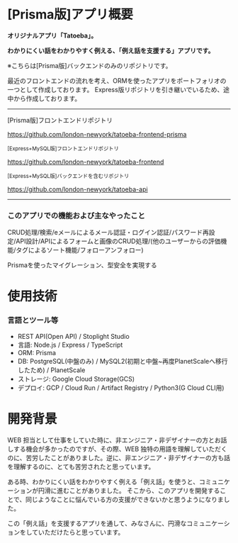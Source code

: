 # [Prisma版]アプリ概要


**オリジナルアプリ「Tatoeba」。**

**わかりにくい話をわかりやすく例える、「例え話を支援する」アプリです。**


※こちらは[Prisma版]バックエンドのみのリポジトリです。

最近のフロントエンドの流れを考え、ORMを使ったアプリをポートフォリオの一つとして作成しております。
Express版リポジトリを引き継いでいるため、途中から作成しております。

-----

[Prisma版]フロントエンドリポジトリ

https://github.com/london-newyork/tatoeba-frontend-prisma

<sub>[Express+MySQL版]フロントエンドリポジトリ</sub>

https://github.com/london-newyork/tatoeba-frontend

<sub>[Express+MySQL版]バックエンドを含むリポジトリ</sub>

https://github.com/london-newyork/tatoeba-api

-----


### このアプリでの機能および主なやったこと

CRUD処理/検索/eメールによるメール認証・ログイン認証/パスワード再設定/API設計/APIによるフォームと画像のCRUD処理/(他のユーザーからの評価機能/タグによるソート機能/フォローアンフォロー)

Prismaを使ったマイグレーション、型安全を実現する

# 使用技術

### 言語とツール等


- REST API(Open API) / Stoplight Studio 
- 言語: Node.js / Express / TypeScript
- ORM: Prisma 
- DB: PostgreSQL(中盤のみ) / MySQL2(初期と中盤~再度PlanetScaleへ移行したため) / PlanetScale
- ストレージ: Google Cloud Storage(GCS)
- デプロイ: GCP / Cloud Run / Artifact Registry / Python3(G Cloud CLI用)


# 開発背景

WEB 担当として仕事をしていた時に、非エンジニア・非デザイナーの方とお話しする機会が多かったのですが、その際、WEB 独特の用語を理解していただくのに、苦労したことがありました。逆に、非エンジニア・非デザイナーの方も話を理解するのに、とても苦労されたと思っています。

ある時、わかりにくい話をわかりやすく例える「例え話」を使うと、コミュニケーションが円滑に進むことがありました。
そこから、このアプリを開発することで、同じようなことに悩んでいる方の支援ができないかと思うようになりました。

この「例え話」を支援するアプリを通して、みなさんに、円滑なコミュニケーションをしていただけたらと思っています。
